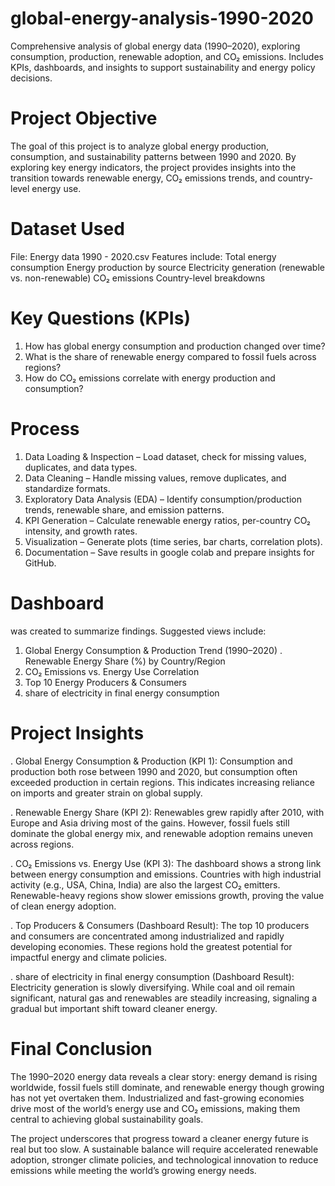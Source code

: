# global-energy-analysis-1990-2020
Comprehensive analysis of global energy data (1990–2020), exploring consumption, production, renewable adoption, and CO₂ emissions. Includes KPIs,  dashboards, and insights to support sustainability and energy policy decisions.
# Project Objective

The goal of this project is to analyze global energy production, consumption, and sustainability patterns between 1990 and 2020. By exploring key energy indicators, the project provides insights into the transition towards renewable energy, CO₂ emissions trends, and country-level energy use.

# Dataset Used
File: Energy data 1990 - 2020.csv
Features include:
Total energy consumption
Energy production by source
Electricity generation (renewable vs. non-renewable)
CO₂ emissions
Country-level breakdowns

# Key Questions (KPIs)
1. How has global energy consumption and production changed over time?
2. What is the share of renewable energy compared to fossil fuels across regions?
3. How do CO₂ emissions correlate with energy production and consumption?

# Process
1. Data Loading & Inspection – Load dataset, check for missing values, duplicates, and data types.
2. Data Cleaning – Handle missing values, remove duplicates, and standardize formats.
3. Exploratory Data Analysis (EDA) – Identify consumption/production trends, renewable share, and emission patterns.
3. KPI Generation – Calculate renewable energy ratios, per-country CO₂ intensity, and growth rates.
4. Visualization – Generate plots (time series, bar charts, correlation plots).
5. Documentation – Save results in google colab and prepare insights for GitHub.

# Dashboard

 was created to summarize findings. Suggested views include:

1. Global Energy Consumption & Production Trend (1990–2020)
. Renewable Energy Share (%) by Country/Region
3. CO₂ Emissions vs. Energy Use Correlation
4. Top 10 Energy Producers & Consumers
5. share of electricity in final energy consumption

# Project Insights

. Global Energy Consumption & Production (KPI 1):
Consumption and production both rose between 1990 and 2020, but consumption often exceeded production in certain regions. This indicates increasing reliance on imports and greater strain on global supply.

. Renewable Energy Share (KPI 2):
Renewables grew rapidly after 2010, with Europe and Asia driving most of the gains. However, fossil fuels still dominate the global energy mix, and renewable adoption remains uneven across regions.

. CO₂ Emissions vs. Energy Use (KPI 3):
The dashboard shows a strong link between energy consumption and emissions. Countries with high industrial activity (e.g., USA, China, India) are also the largest CO₂ emitters. Renewable-heavy regions show slower emissions growth, proving the value of clean energy adoption.

. Top Producers & Consumers (Dashboard Result):
The top 10 producers and consumers are concentrated among industrialized and rapidly developing economies. These regions hold the greatest potential for impactful energy and climate policies.

. share of electricity in final energy consumption (Dashboard Result):
Electricity generation is slowly diversifying. While coal and oil remain significant, natural gas and renewables are steadily increasing, signaling a gradual but important shift toward cleaner energy.

# Final Conclusion

The 1990–2020 energy data reveals a clear story: energy demand is rising worldwide, fossil fuels still dominate, and renewable energy though growing has not yet overtaken them. Industrialized and fast-growing economies drive most of the world’s energy use and CO₂ emissions, making them central to achieving global sustainability goals.

The project underscores that progress toward a cleaner energy future is real but too slow. A sustainable balance will require accelerated renewable adoption, stronger climate policies, and technological innovation to reduce emissions while meeting the world’s growing energy needs.
